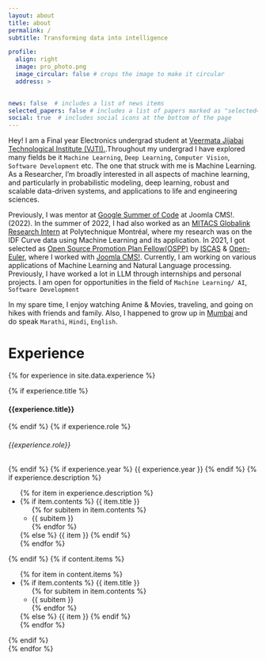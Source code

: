 ```yaml
---
layout: about
title: about
permalink: /
subtitle: Transforming data into intelligence

profile:
  align: right
  image: pro_photo.png
  image_circular: false # crops the image to make it circular
  address: >
    

news: false  # includes a list of news items
selected_papers: false # includes a list of papers marked as "selected={true}"
social: true  # includes social icons at the bottom of the page
---
```


Hey! I am a Final year Electronics undergrad student at [Veermata Jijabai Technological Institute (VJTI).](https://vjti.ac.in).Throughout my undergrad I have explored many fields be it `Machine Learning`, `Deep Learning`, `Computer Vision`, `Software Development` etc. The one that struck with me is Machine Learning. As a Researcher, I’m broadly interested in all aspects of machine learning, and particularly in probabilistic modeling, deep learning, robust and scalable data-driven systems, and applications to life and engineering sciences.

Previously, I was mentor at [Google Summer of Code](https://summerofcode.withgoogle.com/) at Joomla CMS!.(2022). In the summer of 2022, I had also worked as an [MITACS Globalink Research Intern](https://drive.google.com/file/d/1kpEPRG3M6pEIl2_K-ZObuCrMOYZpgypu/view) at Polytechnique Montréal, where my research was on the IDF Curve data using Machine Learning and its application. In 2021, I got selected as [Open Source Promotion Plan Fellow(OSPP)](https://drive.google.com/file/d/1JXw9SganF-JEMXSqsJLCyTMncQDemCmq/view) by [ISCAS](http://english.is.cas.cn/) & [Open-Euler](https://www.openeuler.org/en/), where I worked with [Joomla CMS!](https://www.joomla.org/). Currently, I am working on various applications of Machine Learning and Natural Language processing. Previously, I have worked a lot in LLM through internships and personal projects. I am open for opportunities in the field of `Machine Learning/ AI`, `Software Development`

In my spare time, I enjoy watching Anime & Movies, traveling, and going on hikes with friends and family. Also, I happened to grow up in [Mumbai](https://en.wikipedia.org/wiki/Mumbai) and do speak `Marathi`, `Hindi`, `English`.

# Experience

{% for experience in site.data.experience %}
<div>
    {% if experience.title %}
    <h4 class="title font-weight-bold">{{experience.title}}</h4>
    {% endif %}
    {% if experience.role %}
    <h6 class="title font-weight-bold">{{experience.role}}</h6>
    {% endif %}
    {% if experience.year %}
    <span class="badge bg-dark font-weight-bold">
        {{ experience.year }}
    </span>
    {% endif %}
    {% if experience.description %}
        <ul class="items">
            {% for item in experience.description %}
                <li>
                    {% if item.contents %}
                        <span class="item-title">{{ item.title }}</span>
                        <ul class="subitems">
                        {% for subitem in item.contents %}
                            <li><span class="subitem">{{ subitem }}</span></li>
                        {% endfor %}
                        </ul>
                    {% else %}
                        <span class="item">{{ item }}</span>
                    {% endif %}
                </li>
            {% endfor %}
        </ul>
    {% endif %}
    {% if content.items %}
        <ul class="items">
            {% for item in content.items %}
                <li>
                    {% if item.contents %}
                        <span class="item-title">{{ item.title }}</span>
                        <ul class="subitems">
                        {% for subitem in item.contents %}
                            <li><span class="subitem">{{ subitem }}</span></li>
                        {% endfor %}
                        </ul>
                    {% else %}
                        <span class="item">{{ item }}</span>
                    {% endif %}
                </li>
            {% endfor %}
        </ul>
    {% endif %}
</div>
{% endfor %}